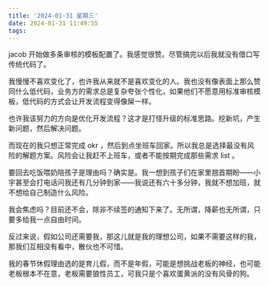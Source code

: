 ```yaml
---
title: '2024-01-31 星期三'
date: 2024-01-31 11:49:55
tags:
---
```


jacob 开始做多条审核的模板配置了。我感觉很赞。尽管搞完以后我就没有借口写传统代码了。

我慢慢不喜欢变化了，也许我从来就不是喜欢变化的人。我也没有像表面上那么赞同什么低代码，业务方的需求总是复杂夸张个性化，如果他们不愿意用标准审核模板，低代码的方式会让开发流程变得像屎一样。

也许我该努力的方向是优化开发流程？这才是打怪升级的标准思路。挖新坑，产生新问题，然后解决问题。

而现在的我只想正常完成 okr ，然后到点坐班车回家。所以我总是选择最没有风险的解题方案。风险会让我赶不上班车，或者不能按期完成那些需求 list 。

要回去吃饭喂奶陪孩子是理由吗？确实是。我一想到孩子们在家里翘首期盼——小宇甚至会打电话问我还有几分钟到家——我说还有六十多分钟，我就不想加班，就不想给自己制造什么风险。

我会焦虑吗？目前还不会，除非不续签的通知下来了。无所谓，降薪也无所谓，只要多给我一点自由时间。

反过来说，假如公司还需要我，那这儿就是我的理想公司，如果不需要这样的我，那我们互相没有看中，散伙也不可惜。

我的春节休假理由选的是育儿假，而不是年假，可能是想挑战老板的神经，也可能老板根本不在意，老板需要狼性员工，可我只是个喜欢蛋黄派的没有风骨的狗。

